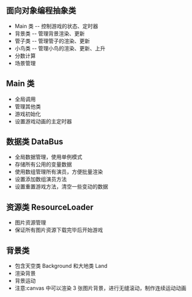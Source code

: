 
## 面向对象编程抽象类

* Main 类 -- 控制游戏的状态、定时器
* 背景类 -- 管理背景渲染、更新
* 管子类 -- 管理管子的渲染、更新
* 小鸟类 -- 管理小鸟的渲染、更新、上升
* 分数计算 
* 场景管理

## Main 类

* 全局调用
* 管理其他类
* 游戏初始化
* 设置游戏动画的主定时器

## 数据类 DataBus

* 全局数据管理，使用单例模式
* 存储所有公用的变量数据
* 使用数组管理所有演员，方便批量渲染
* 设置添加数组演员方法
* 设置重置游戏方法，清空一些变动的数据

## 资源类 ResourceLoader

* 图片资源管理
* 保证所有图片资源下载完毕后开始游戏

## 背景类

* 包含天空类 Background 和大地类 Land
* 渲染背景
* 背景运动
* 注意:canvas 中可以渲染 3 张图片背景，进行无缝滚动，制作连续运动动画